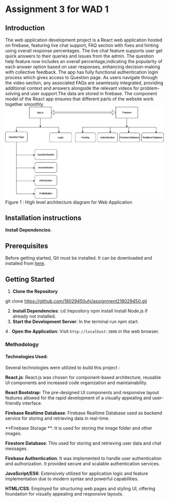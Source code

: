 # Assignment 3 for WAD 1
## Introduction 
The web application development project is a React web application hosted on firebase, featuring live chat support, FAQ section with fixes and hinting using overall response percentages. The live chat feature supports user get quick answers to their queries and issues from the admin. The question help feature now includes an overall percentage,indicating the popularity of each answer option based on user responses, enhancing decision-making with collective feedback. The app has fully functional authentication login process which gives access to Question page. As users navigate through the video section, any associated FAQs are seamlessly integrated, providing additional context and answers alongside the relevant videos for problem-solving and user support.The data are stored in firebase. The component model of the React app ensures that different parts of the website work together smoothly.
![alt text](image-1.png)
Figure 1 : High level architecture diagram for Web Application


## Installation instructions
 **Install Dependencies**:
## Prerequisites

Before getting started, Git must be installed. It can be downloaded and installed from [here](https://git-scm.com/).

## Getting Started

1. **Clone the Repository**

git clone https://github.com/18029450uhi/assignment218029450.git

2. **Install Dependencies**:
cd /repository
npm install
Install Node.js if already not installed.
3. **Start the Development Server**:
  In the terminal run  npm start.

4 . **Open the Application**:
 Visit `http://localhost:3000` in the web browser.
 ### Methodology

#### Technologies Used:

Several technologies were utilized to build  this project :

**React.js**:  React.js was chosen for component-based architecture, reusable UI components and increased code organization and maintainability.

**React Bootstrap**: The pre-designed UI components and responsive layout features allowed for the rapid development of a visually appealing and user-friendly interface.

**Firebase Realtime Database**: Firebase Realtime Database used as backend service for storing and retrieving data in real-time. 

**Firebase Storage **: It is used for storing the image folder and other images.

**Firestore Database**: This used for storing and retrieving user data and chat messages. 

**Firebase Authentication**: It was implemented to handle user authentication and authorization. It provided secure and scalable authentication services.

**JavaScript/ES6**: Extensively utilized for application logic and feature implementation due to modern syntax and powerful capabilities.

**HTML/CSS**: Employed for structuring web pages and styling UI, offering foundation for visually appealing and responsive layouts.


